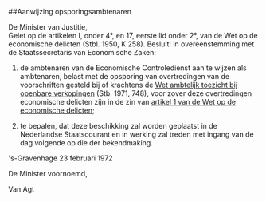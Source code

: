 <meta http-equiv='Content-Type' content='text/html; charset=utf-8' />

##Aanwijzing opsporingsambtenaren

De Minister van Justitie,  
Gelet op de artikelen I, onder 4°, en 17, eerste lid onder 2°, van de Wet op de economische delicten (Stbl. 1950, K 258).
Besluit:     in overeenstemming met de Staatssecretaris van Economische Zaken: 

1. de ambtenaren van de Economische Controledienst aan te wijzen als ambtenaren, belast met de opsporing van overtredingen van de voorschriften gesteld bij of krachtens de [Wet ambtelijk toezicht bij openbare verkopingen](../../../../wet/wet/ambtelijk/toezicht/bij/openbare/verkopingen/BWBR0002798/README.md) (Stb. 1971, 748), voor zover deze overtredingen economische delicten zijn in de zin van [artikel 1 van de Wet op de economische delicten](../../../../wet/wet/op/de/economische/delicten/BWBR0002063/README.md);  

2. te bepalen, dat deze beschikking zal worden geplaatst in de Nederlandse Staatscourant en in werking zal treden met ingang van de dag volgende op die der bekendmaking.       

's-Gravenhage 
23 februari 1972    

De 
Minister voornoemd, 

Van Agt      
